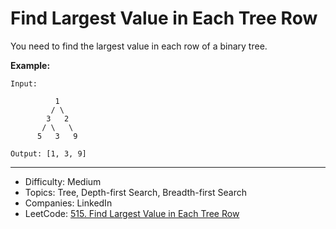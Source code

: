 # Find Largest Value in Each Tree Row

You need to find the largest value in each row of a binary tree.

**Example:**
```
Input: 

          1
         / \
        3   2
       / \   \  
      5   3   9 

Output: [1, 3, 9]
```

---

* Difficulty: Medium
* Topics: Tree, Depth-first Search, Breadth-first Search
* Companies: LinkedIn
* LeetCode: [515. Find Largest Value in Each Tree Row](https://leetcode.com/problems/find-largest-value-in-each-tree-row/description/)
